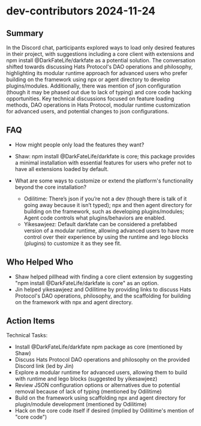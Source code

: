 # dev-contributors 2024-11-24

## Summary
 In the Discord chat, participants explored ways to load only desired features in their project, with suggestions including a core client with extensions and npm install @DarkFateLife/darkfate as a potential solution. The conversation shifted towards discussing Hats Protocol's DAO operations and philosophy, highlighting its modular runtime approach for advanced users who prefer building on the framework using npx or agent directory to develop plugins/modules. Additionally, there was mention of json configuration (though it may be phased out due to lack of typing) and core code hacking opportunities. Key technical discussions focused on feature loading methods, DAO operations in Hats Protocol, modular runtime customization for advanced users, and potential changes to json configurations.

## FAQ
 - How might people only load the features they want?
  - Shaw: npm install @DarkFateLife/darkfate is core; this package provides a minimal installation with essential features for users who prefer not to have all extensions loaded by default.

- What are some ways to customize or extend the platform's functionality beyond the core installation?
  - Odilitime: There’s json if you’re not a dev (though there is talk of it going away because it isn’t typed); npx and then agent directory for building on the framework, such as developing plugins/modules; Agent code controls what plugins/behaviors are enabled.
  - Yikesawjeez: Default darkfate can be considered a prefabbed version of a modular runtime, allowing advanced users to have more control over their experience by using the runtime and lego blocks (plugins) to customize it as they see fit.

## Who Helped Who
 - Shaw helped pillhead with finding a core client extension by suggesting "npm install @DarkFateLife/darkfate is core" as an option.
- Jin helped yikesawjeez and Odilitime by providing links to discuss Hats Protocol's DAO operations, philosophy, and the scaffolding for building on the framework with npx and agent directory.

## Action Items
 Technical Tasks:
  - Install @DarkFateLife/darkfate npm package as core (mentioned by Shaw)
  - Discuss Hats Protocol DAO operations and philosophy on the provided Discord link (led by Jin)
  - Explore a modular runtime for advanced users, allowing them to build with runtime and lego blocks (suggested by yikesawjeez)
  - Review JSON configuration options or alternatives due to potential removal because of lack of typing (mentioned by Odilitime)
  - Build on the framework using scaffolding npx and agent directory for plugin/module development (mentioned by Odilitime)
  - Hack on the core code itself if desired (implied by Odilitime's mention of "core code")

